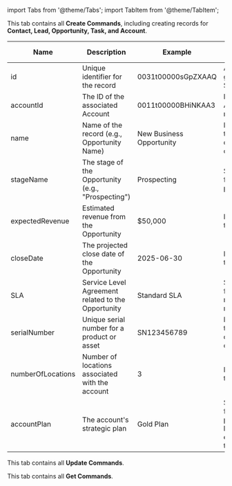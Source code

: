 import Tabs from '@theme/Tabs';
import TabItem from '@theme/TabItem';

<Tabs>
<TabItem value="apple" label="Create Commands" default>
  
This tab contains all **Create Commands**, including creating records for **Contact, Lead, Opportunity, Task, and Account**.

| Name              | Description                                      | Example                        | Where to Find ID             |
|-------------------|--------------------------------------------------|--------------------------------|------------------------------|
| id                | Unique identifier for the record                 | 0031t00000sGpZXAAQ              | Automatically generated by Salesforce |
| accountId         | The ID of the associated Account                 | 0011t00000BHiNKAA3              | Found in the Account record URL |
| name              | Name of the record (e.g., Opportunity Name)      | New Business Opportunity       | Entered by the user during creation |
| stageName         | The stage of the Opportunity (e.g., "Prospecting")| Prospecting                    | Selected from a picklist field |
| expectedRevenue   | Estimated revenue from the Opportunity           | $50,000                        | Entered by the user           |
| closeDate         | The projected close date of the Opportunity      | 2025-06-30                     | Entered by the user           |
| SLA               | Service Level Agreement related to the Opportunity | Standard SLA                  | Selected from the related SLA record |
| serialNumber      | Unique serial number for a product or asset     | SN123456789                    | Entered by the user during creation |
| numberOfLocations | Number of locations associated with the account | 3                              | Entered by the user           |
| accountPlan       | The account's strategic plan                     | Gold Plan                     | Selected from a predefined list or entered by the user |

</TabItem>



  <TabItem value="orange" label="Update Commands">
  
  This tab contains all **Update Commands**.

  </TabItem>

  <TabItem value="banana" label="Get Commands">
  
  This tab contains all **Get Commands**.

  </TabItem>
</Tabs>

